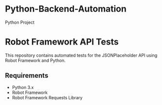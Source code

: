 # Python-Backend-Automation
Python Project

# Robot Framework API Tests

This repository contains automated tests for the JSONPlaceholder API using Robot Framework and Python.

## Requirements

- Python 3.x
- Robot Framework
- Robot Framework Requests Library